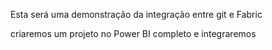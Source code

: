 Esta será uma demonstração da integração entre git e Fabric

criaremos um projeto no Power BI completo e integraremos
